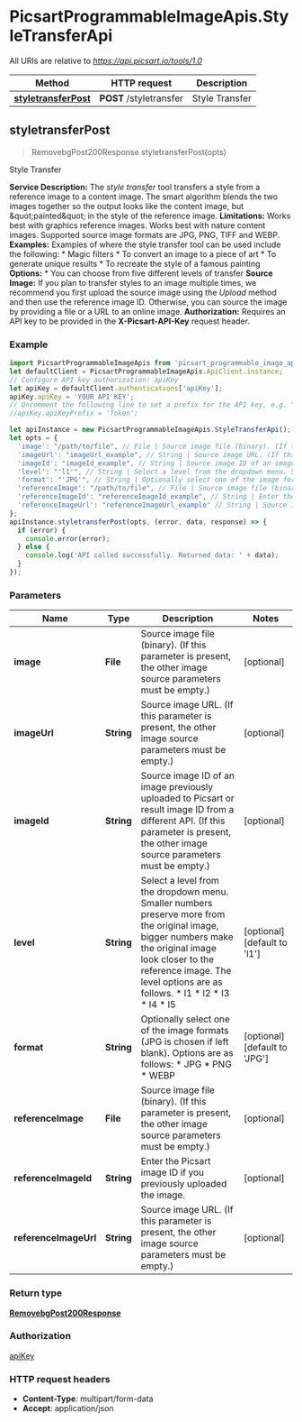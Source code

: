 # PicsartProgrammableImageApis.StyleTransferApi

All URIs are relative to *https://api.picsart.io/tools/1.0*

Method | HTTP request | Description
------------- | ------------- | -------------
[**styletransferPost**](StyleTransferApi.md#styletransferPost) | **POST** /styletransfer | Style Transfer



## styletransferPost

> RemovebgPost200Response styletransferPost(opts)

Style Transfer

**Service Description:**   The *style transfer* tool transfers a style from a reference image to a content image. The smart algorithm blends the two images together so the output looks like the content image, but \&quot;painted\&quot; in the style of the reference image.   **Limitations:** Works best with graphics reference images. Works best with nature content images. Supported source image formats are JPG, PNG, TIFF and WEBP.  **Examples:**   Examples of where the style transfer tool can be used include the following:   * Magic filters   * To convert an image to a piece of art   * To generate unique results   * To recreate the style of a famous painting  **Options:**   * You can choose from five different levels of transfer  **Source Image:**   If you plan to transfer styles to an image multiple times, we recommend you first upload the source image using the *Upload* method and then use the reference image ID. Otherwise, you can source the image by providing a file or a URL to an online image.  **Authorization:**     Requires an API key to be provided in the **X-Picsart-API-Key** request header. 

### Example

```javascript
import PicsartProgrammableImageApis from 'picsart_programmable_image_apis';
let defaultClient = PicsartProgrammableImageApis.ApiClient.instance;
// Configure API key authorization: apiKey
let apiKey = defaultClient.authentications['apiKey'];
apiKey.apiKey = 'YOUR API KEY';
// Uncomment the following line to set a prefix for the API key, e.g. "Token" (defaults to null)
//apiKey.apiKeyPrefix = 'Token';

let apiInstance = new PicsartProgrammableImageApis.StyleTransferApi();
let opts = {
  'image': "/path/to/file", // File | Source image file (binary). (If this parameter is present, the other image source parameters must be empty.)
  'imageUrl': "imageUrl_example", // String | Source image URL. (If this parameter is present, the other image source parameters must be empty.)
  'imageId': "imageId_example", // String | Source image ID of an image previously uploaded to Picsart or result image ID from a different API. (If this parameter is present, the other image source parameters must be empty.)
  'level': "'l1'", // String | Select a level from the dropdown menu. Smaller numbers preserve more from the original image, bigger numbers make the original image look closer to the reference image. The level options are as follows.   * l1   * l2   * l3   * l4   * l5 
  'format': "'JPG'", // String | Optionally select one of the image formats (JPG is chosen if left blank). Options are as follows:   * JPG   * PNG   * WEBP 
  'referenceImage': "/path/to/file", // File | Source image file (binary). (If this parameter is present, the other image source parameters must be empty.)
  'referenceImageId': "referenceImageId_example", // String | Enter the Picsart image ID if you previously uploaded the image.
  'referenceImageUrl': "referenceImageUrl_example" // String | Source image URL. (If this parameter is present, the other image source parameters must be empty.)
};
apiInstance.styletransferPost(opts, (error, data, response) => {
  if (error) {
    console.error(error);
  } else {
    console.log('API called successfully. Returned data: ' + data);
  }
});
```

### Parameters


Name | Type | Description  | Notes
------------- | ------------- | ------------- | -------------
 **image** | **File**| Source image file (binary). (If this parameter is present, the other image source parameters must be empty.) | [optional] 
 **imageUrl** | **String**| Source image URL. (If this parameter is present, the other image source parameters must be empty.) | [optional] 
 **imageId** | **String**| Source image ID of an image previously uploaded to Picsart or result image ID from a different API. (If this parameter is present, the other image source parameters must be empty.) | [optional] 
 **level** | **String**| Select a level from the dropdown menu. Smaller numbers preserve more from the original image, bigger numbers make the original image look closer to the reference image. The level options are as follows.   * l1   * l2   * l3   * l4   * l5  | [optional] [default to &#39;l1&#39;]
 **format** | **String**| Optionally select one of the image formats (JPG is chosen if left blank). Options are as follows:   * JPG   * PNG   * WEBP  | [optional] [default to &#39;JPG&#39;]
 **referenceImage** | **File**| Source image file (binary). (If this parameter is present, the other image source parameters must be empty.) | [optional] 
 **referenceImageId** | **String**| Enter the Picsart image ID if you previously uploaded the image. | [optional] 
 **referenceImageUrl** | **String**| Source image URL. (If this parameter is present, the other image source parameters must be empty.) | [optional] 

### Return type

[**RemovebgPost200Response**](RemovebgPost200Response.md)

### Authorization

[apiKey](../README.md#apiKey)

### HTTP request headers

- **Content-Type**: multipart/form-data
- **Accept**: application/json

